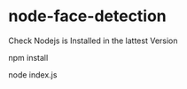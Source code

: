 # node-face-detection

Check Nodejs is Installed in the lattest Version

npm install

node index.js
